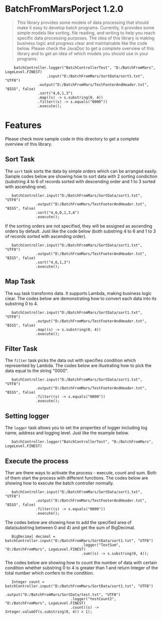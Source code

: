# BatchFromMarsPorject 1.2.0
>This library provides some models of data processing that should make it easy to develop batch programs. Currently, it provides some simple models like sorting, file reading, and writing to help you reach specific data processing purposes. The idea of this library is making business logic and progress clear and maintainable like the code below. Please check the JavaDoc to get a complete overview of this library and to get an idea of which models you should use in your programs.

        batchController.logger("BatchControllerTest", "D:/BatchFromMars", LogeLevel.FINEST)
	                   .input("D:/BatchFromMars/SortData/sort1.txt", "UTF8")
		           .output("D:/BatchFromMars/TestFooterAndHeader.txt", "BIG5", false)
		           .sort("4,6,1,3")
		           .map((s) -> s.substring(0, 4))
		           .filter((s) -> s.equals("0000"))
		           .execute();

# Features 
Please check more sample code in this directory to get a complete overview of this library.

Sort Task
------------
The `sort` task sorts the data by simple orders which can be arranged easily.  Sample codes below are showing how to sort data with 2 sorting condiction (substring 4 to 6 of records sorted with descending order and 1 to 3 sorted with ascending one). 

       batchController.input("D:/BatchFromMars/SortData/sort1.txt", "UTF8")
		          .output("D:/BatchFromMars/TestFooterAndHeader.txt", "BIG5", false)
		          .sort("4,6,D,1,3,A")
		          .execute();

If the sorting orders are not specified, they will be assigned as ascending orders by default. Just like the code below (both substring 4 to 6 and 1 to 3 of records sorted with ascending order).


       batchController.input("D:/BatchFromMars/SortData/sort1.txt", "UTF8")
		          .output("D:/BatchFromMars/TestFooterAndHeader.txt", "BIG5", false)
		          .sort("4,6,1,3")
		          .execute();

Map Task
--------------
The `map` task transforms data. It supports Lambda, making business logic clear. The codes below are demonstrating how to convert each data into its substring 0 to 4.

      
       batchController.input("D:/BatchFromMars/SortData/sort1.txt", "UTF8")
		          .output("D:/BatchFromMars/TestFooterAndHeader.txt", "BIG5", false)		 
		          .map((s) -> s.substring(0, 4))
		          .execute();

Filter Task
--------------
The `filter` task picks the data out with specifies condition which represented by Lambda. The codes below are illustrating how to pick the data equal to the string "0000".
      
       batchController.input("D:/BatchFromMars/SortData/sort1.txt", "UTF8")
		          .output("D:/BatchFromMars/TestFooterAndHeader.txt", "BIG5", false)		 
		          .filter((s) -> s.equals("0000"))
		          .execute();


Setting logger
--------------
The `logger` task allows you to set the properties of logger including log name, address and logging level. Just like the example below.

       batchController.logger("BatchControllerTest", "D:/BatchFromMars", LogeLevel.FINEST)
       

Execute the process
---------------
Ther are there ways to activate the process - execute, count and sum. Both of them start the process with different functions. The codes below are showing how to execute the batch controller normally.

       batchController.input("D:/BatchFromMars/SortData/sort1.txt", "UTF8")
		          .output("D:/BatchFromMars/TestFooterAndHeader.txt", "BIG5", false)		 
		          .filter((s) -> s.equals("0000"))
		          .execute();
			  
The codes below are showing how to add the specified area of data(substring between 0 and 4) and get the sum of BigDecimal.

       BigDecimal decimal = batchController.input("D:/BatchFromMars/SortData/sort1.txt", "UTF8")
		                               .logger("TestSum", "D:/BatchFromMars", LogeLevel.FINEST)
		                               .sum((s) -> s.substring(0, 4));

The codes below are showing how to count the number of data with certain condition whether substring 0 to 4 is greater than 1 and return Integer of the total number which confers to the condition.

       Integer count = batchController.input("D:/BatchFromMars/SortData/sort1.txt", "UTF8")
		                          .output("D:/BatchFromMars/SortData/test.txt", "UTF8")
		                          .logger("testCount2", "D:/BatchFromMars", LogeLevel.FINEST)
		                          .count((s) -> Integer.valueOf(s.substring(0, 4)) > 1);
